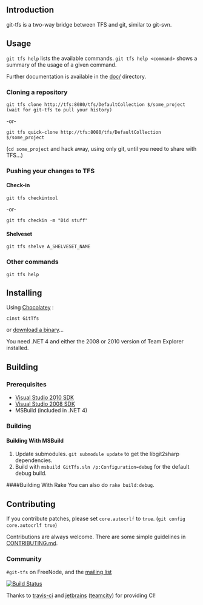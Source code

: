 ## Introduction

git-tfs is a two-way bridge between TFS and git, similar to git-svn.

## Usage

`git tfs help` lists the available commands.
`git tfs help <command>` shows a summary of the usage of a given command.

Further documentation is available in the [doc/](doc/README.md) directory.

### Cloning a repository

    git tfs clone http://tfs:8080/tfs/DefaultCollection $/some_project
    (wait for git-tfs to pull your history)

-or-

    git tfs quick-clone http://tfs:8080/tfs/DefaultCollection $/some_project

(`cd some_project` and hack away, using only git, until you need to share with TFS...)

### Pushing your changes to TFS

#### Check-in

    git tfs checkintool 

-or-

    git tfs checkin -m "Did stuff"

#### Shelveset

    git tfs shelve A_SHELVESET_NAME

### Other commands

    git tfs help


## Installing

Using [Chocolatey](http://chocolatey.org/) :

``` cinst GitTfs ```

or [download a binary](http://git-tfs.com/)...

You need .NET 4 and either the 2008 or 2010 version of Team Explorer installed.

## Building

### Prerequisites 

* [Visual Studio 2010 SDK](http://www.microsoft.com/downloads/en/details.aspx?FamilyID=21307C23-F0FF-4EF2-A0A4-DCA54DDB1E21&displaylang=en)
* [Visual Studio 2008 SDK](http://www.microsoft.com/download/en/details.aspx?id=21827)
* MSBuild (included in .NET 4) 

### Building

#### Building With MSBuild
1. Update submodules. `git submodule update`  to get the libgit2sharp dependencies.
2. Build with `msbuild GitTfs.sln /p:Configuration=debug` for the default debug build.

####Building With Rake
You can also do `rake build:debug`.

## Contributing

If you contribute patches, please set `core.autocrlf` to `true`. (`git config core.autocrlf true`)

Contributions are always welcome. There are some simple guidelines in
[CONTRIBUTING.md](CONTRIBUTING.md).

### Community

`#git-tfs` on FreeNode, and the [mailing list](https://groups.google.com/group/git-tfs-dev)


[![Build Status](https://secure.travis-ci.org/git-tfs/git-tfs.png)](http://travis-ci.org/git-tfs/git-tfs)

Thanks to [travis-ci](http://travis-ci.org/) and [jetbrains](http://www.jetbrains.com/teamcity)
([teamcity](http://teamcity.codebetter.com/project.html?projectId=project256))
for providing CI!
